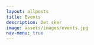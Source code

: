 ```yaml
---
layout: allposts
title: Events
description: Det sker
image: assets/images/events.jpg
nav-menu: true
---
```


